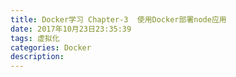 ```yaml
---
title: Docker学习 Chapter-3  使用Docker部署node应用
date: 2017年10月23日23:35:39
tags: 虚拟化
categories: Docker
description: 
---
```


